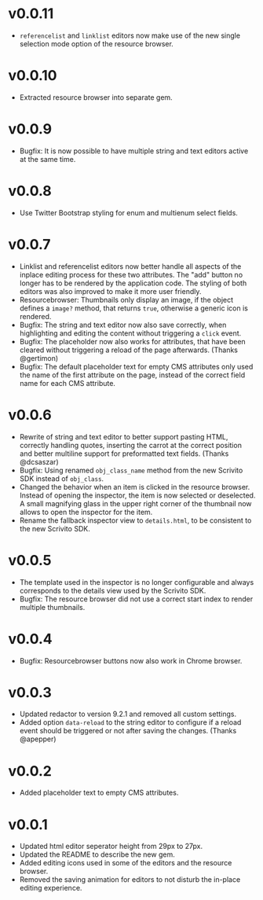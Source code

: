 # v0.0.11
  * `referencelist` and `linklist` editors now make use of the new single selection mode option of
    the resource browser.

# v0.0.10
  * Extracted resource browser into separate gem.

# v0.0.9
  * Bugfix: It is now possible to have multiple string and text editors active at the same time.

# v0.0.8
  * Use Twitter Bootstrap styling for enum and multienum select fields.

# v0.0.7
  * Linklist and referencelist editors now better handle all aspects of the inplace editing process
    for these two attributes. The "add" button no longer has to be rendered by the application code.
    The styling of both editors was also improved to make it more user friendly.
  * Resourcebrowser: Thumbnails only display an image, if the object defines a `image?` method, that
    returns `true`, otherwise a generic icon is rendered.
  * Bugfix: The string and text editor now also save correctly, when highlighting and editing the
    content without triggering a `click` event.
  * Bugfix: The placeholder now also works for attributes, that have been cleared without triggering
    a reload of the page afterwards. (Thanks @gertimon)
  * Bugfix: The default placeholder text for empty CMS attributes only used the name of the first
    attribute on the page, instead of the correct field name for each CMS attribute.

# v0.0.6
  * Rewrite of string and text editor to better support pasting HTML, correctly handling quotes,
    inserting the carrot at the correct position and better multiline support for preformatted text
    fields. (Thanks @dcsaszar)
  * Bugfix: Using renamed `obj_class_name` method from the new Scrivito SDK instead of `obj_class`.
  * Changed the behavior when an item is clicked in the resource browser. Instead of opening the
    inspector, the item is now selected or deselected. A small magnifying glass in the upper right
    corner of the thumbnail now allows to open the inspector for the item.
  * Rename the fallback inspector view to `details.html`, to be consistent to the new Scrivito SDK.

# v0.0.5
  * The template used in the inspector is no longer configurable and always corresponds to the
    details view used by the Scrivito SDK.
  * Bugfix: The resource browser did not use a correct start index to render multiple thumbnails.

# v0.0.4
  * Bugfix: Resourcebrowser buttons now also work in Chrome browser.

# v0.0.3
  * Updated redactor to version 9.2.1 and removed all custom settings.
  * Added option `data-reload` to the string editor to configure if a reload event should
    be triggered or not after saving the changes. (Thanks @apepper)

# v0.0.2
  * Added placeholder text to empty CMS attributes.

# v0.0.1
  * Updated html editor seperator height from 29px to 27px.
  * Updated the README to describe the new gem.
  * Added editing icons used in some of the editors and the resource browser.
  * Removed the saving animation for editors to not disturb the in-place editing
    experience.
